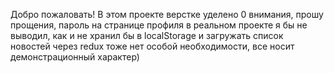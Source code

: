  Добро пожаловать! В этом проекте верстке уделено 0 внимания, прошу прощения,
        пароль на странице профиля в реальном проекте я бы не выводил,
        как и не хранил бы в localStorage
        и загружать список новостей через redux тоже нет особой необходимости,
        все носит демонстрационный характер)
